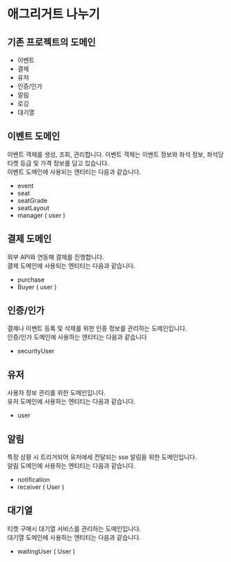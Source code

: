 # 애그리거트 나누기
## 기존 프로젝트의 도메인
* 이벤트
* 결제
* 유저
* 인증/인가
* 알림
* 로깅
* 대기열

## 이벤트 도메인
이벤트 객체를 생성, 조회, 관리합니다. 이벤트 객체는 이벤트 정보와 좌석 정보, 좌석당 티켓 등급 및 가격 정보를 담고 있습니다.<br/>
이벤트 도메인에 사용되는 엔티티는 다음과 같습니다.
* event
* seat
* seatGrade
* seatLayout
* manager ( user )

## 결제 도메인
외부 API와 연동해 결제를 진행합니다.<br/>
결제 도메인에 사용되는 엔티티는 다음과 같습니다.
* purchase
* Buyer ( user )

## 인증/인가
결제나 이벤트 등록 및 삭제를 위한 인증 정보를 관리하는 도메인입니다.<br/>
인증/인가 도메인에 사용하는 엔티티는 다음과 같습니다
* securityUser

## 유저
사용자 정보 관리를 위한 도메인입니다. <br/>
유저 도메인에 사용하는 엔티티는 다음과 같습니다.
* user

## 알림
특정 상황 시 트리거되어 유저에세 전달되는 sse 알림을 위한 도메인입니다.<br/>
알림 도메인에 사용하는 엔티티는 다음과 같습니다.
* notification
* receiver ( User )

## 대기열
티켓 구매시 대기열 서비스를 관리하는 도메인입니다.<br/>
대기열 도메인에 사용하는 엔티티는 다음과 같습니다.
* waitingUser ( User )


